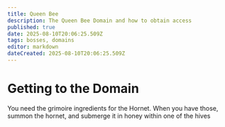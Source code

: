 ```yaml
---
title: Queen Bee
description: The Queen Bee Domain and how to obtain access
published: true
date: 2025-08-10T20:06:25.509Z
tags: bosses, domains
editor: markdown
dateCreated: 2025-08-10T20:06:25.509Z
---
```


# Getting to the Domain
You need the grimoire ingredients for the Hornet. When you have those, summon the hornet, and submerge it in honey within one of the hives